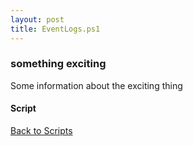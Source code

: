```yaml
---
layout: post
title: EventLogs.ps1
---
```


### something exciting

Some information about the exciting thing

#### Script

<script async src="https://gist-it.appspot.com/github.com/BanterBoy/scripts-blog/blob/master/PowerShell/scripts/EventLogs/EventLogs.ps1"></script>

<a href="/menu/_pages/scripts.html">Back to Scripts</a>
